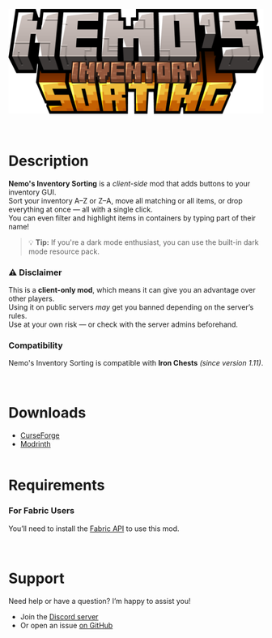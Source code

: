 ![Nemo's Inventory Sorting](https://github.com/NemoNotFound/NemoNotFound/blob/master/resources/minecraft_projects/titles/png/nemos_inventory_sorting.png?raw=true)  
<br><br>

# Description

**Nemo's Inventory Sorting** is a *client-side* mod that adds buttons to your inventory GUI.  
Sort your inventory A–Z or Z–A, move all matching or all items, or drop everything at once — all with a single click.  
You can even filter and highlight items in containers by typing part of their name!

> 💡 **Tip:** If you're a dark mode enthusiast, you can use the built-in dark mode resource pack.

### ⚠ Disclaimer

This is a **client-only mod**, which means it can give you an advantage over other players.  
Using it on public servers *may* get you banned depending on the server’s rules.  
Use at your own risk — or check with the server admins beforehand.

### Compatibility

Nemo's Inventory Sorting is compatible with **Iron Chests** *(since version 1.11)*.  
<br><br>

# Downloads

- [CurseForge](https://curseforge.com/minecraft/mc-mods/nemos-inventory-sorting)
- [Modrinth](https://modrinth.com/mod/nemos-inventory-sorting)
<br><br>

# Requirements

### For Fabric Users
You’ll need to install the [Fabric API](https://www.curseforge.com/minecraft/mc-mods/fabric-api) to use this mod.  
<br><br>

# Support

Need help or have a question? I’m happy to assist you!
- Join the [Discord server](https://discord.com/invite/yxs9dga)
- Or open an issue [on GitHub](https://github.com/NemoNotFound/NemosInventorySorting/issues)